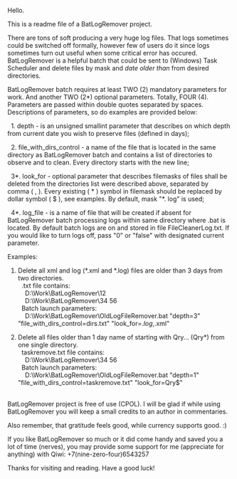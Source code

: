 Hello.

This is a readme file of a BatLogRemover project.

There are tons of soft producing a very huge log files. That logs sometimes could be switched off formally, however few of users do it since logs sometimes turn out useful when some critical error has occured. BatLogRemover is a helpful batch that could be sent to (Windows) Task Scheduler and delete files by mask and *date older than* from desired directories.

BatLogRemover batch requires at least TWO (2) mandatory parameters for work. And another TWO (2*) optional parameters. Totally, FOUR (4). Parameters are passed within double quotes separated by spaces. Descriptions of parameters, so do examples are provided below:

&nbsp;&nbsp;1.&nbsp;depth - is an unsigned smallint parameter that describes on which depth from current date you wish to preserve files (defined in days);

&nbsp;&nbsp;2.&nbsp;file_with_dirs_control - a name of the file that is located in the same directory as BatLogRemover batch and contains a list of directories to observe and to clean. Every directory starts with the new line;

&nbsp;&nbsp;3*.&nbsp;look_for - optional parameter that describes filemasks of files shall be deleted from the directories list were described above, separated by comma ( , ). Every existing ( * ) symbol in filemask should be replaced by dollar symbol ( $ ), see examples. By default, mask "*. log" is used;

&nbsp;&nbsp;4*.&nbsp;log_file - is a name of file that will be created if absent for BatLogRemover batch processing logs within same directory where .bat is located. By default batch logs are on and stored in file FileCleanerLog.txt. If you would like to turn logs off, pass "0" or "false" with designated current parameter.

Examples:

1. Delete all xml and log (*.xml and *.log) files are older than 3 days from two directories.<br/>
	&nbsp;&nbsp;.txt file contains:<br/>
		&nbsp;&nbsp;&nbsp;&nbsp;D:\Work\BatLogRemover\12<br/>
		&nbsp;&nbsp;&nbsp;&nbsp;D:\Work\BatLogRemover\34 56<br/>
	&nbsp;&nbsp;Batch launch parameters:<br/>
		&nbsp;&nbsp;&nbsp;&nbsp;D:\Work\BatLogRemover\OldLogFileRemover.bat "depth=3" "file_with_dirs_control=dirs.txt" "look_for=$.log,$.xml"<br/>

2. Delete all files older than 1 day name of starting with Qry... (Qry*) from one single directory.<br/>
	&nbsp;&nbsp;taskremove.txt file contains:<br/>
		&nbsp;&nbsp;&nbsp;&nbsp;D:\Work\BatLogRemover\34 56<br/>
	&nbsp;&nbsp;Batch launch parameters:<br/>
		&nbsp;&nbsp;&nbsp;&nbsp;D:\Work\BatLogRemover\OldLogFileRemover.bat "depth=1" "file_with_dirs_control=taskremove.txt" "look_for=Qry$"
<br/>
BatLogRemover project is free of use (CPOL). I will be glad if while using BatLogRemover you will keep a small credits to an author in commentaries.

Also remember, that gratitude feels good, while currency supports good. :)

If you like BatLogRemover so much or it did come handy and saved you a lot of time (nerves), you may provide some support for me (appreciate for anything) with Qiwi: +7(nine-zero-four)6543257

Thanks for visiting and reading. Have a good luck!
